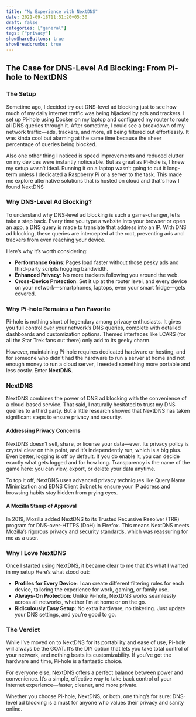 ```yaml
---
title: "My Experience with NextDNS"
date: 2021-09-18T11:51:20+05:30
draft: false
categories: ["general"]
tags: ["privacy"]
showShareButtons: true
showBreadcrumbs: true
---
```


## The Case for DNS-Level Ad Blocking: From Pi-hole to NextDNS

### The Setup

Sometime ago, I decided try out DNS-level ad blocking just to see how much of my daily internet traffic was being hijacked by ads and trackers. I set up Pi-hole using Docker on my laptop and configured my router to route all DNS queries through it. After sometime, I could see a breakdown of my network traffic—ads, trackers, and more, all being filtered out effortlessly. It was kinda cool but alarming at the same time because the sheer percentage of queries being blocked.

Also one other thing I noticed is speed improvements and reduced clutter on my devices were instantly noticeable. But as great as Pi-hole is, I knew my setup wasn’t ideal. Running it on a laptop wasn’t going to cut it long-term unless I dedicated a Raspberry Pi or a server to the task. This made me explore alternative solutions that is hosted on cloud and that's how I found NextDNS

### Why DNS-Level Ad Blocking?

To understand why DNS-level ad blocking is such a game-changer, let’s take a step back. Every time you type a website into your browser or open an app, a DNS query is made to translate that address into an IP. With DNS ad blocking, these queries are intercepted at the root, preventing ads and trackers from even reaching your device.

Here’s why it’s worth considering:

- **Performance Gains**: Pages load faster without those pesky ads and third-party scripts hogging bandwidth.
- **Enhanced Privacy**: No more trackers following you around the web.
- **Cross-Device Protection**: Set it up at the router level, and every device on your network—smartphones, laptops, even your smart fridge—gets covered.

### Why Pi-hole Remains a Fan Favorite

Pi-hole is nothing short of legendary among privacy enthusiasts. It gives you full control over your network’s DNS queries, complete with detailed dashboards and customization options. Themed interfaces like LCARS (for all the Star Trek fans out there) only add to its geeky charm. 

However, maintaining Pi-hole requires dedicated hardware or hosting, and for someone who didn't had the hardware to run a server at home and not enough money to run a cloud server, I needed something more portable and less costly. 
Enter **NextDNS**.

### NextDNS

NextDNS combines the power of DNS ad blocking with the convenience of a cloud-based service. That said, I naturally hesitated to trust my DNS queries to a third party. But a little research showed that NextDNS has taken significant steps to ensure privacy and security.

#### Addressing Privacy Concerns

NextDNS doesn’t sell, share, or license your data—ever. Its privacy policy is crystal clear on this point, and it’s independently run, which is a big plus. Even better, logging is off by default. If you do enable it, you can decide exactly what gets logged and for how long. Transparency is the name of the game here: you can view, export, or delete your data anytime.

To top it off, NextDNS uses advanced privacy techniques like Query Name Minimization and EDNS Client Subnet to ensure your IP address and browsing habits stay hidden from prying eyes.

#### A Mozilla Stamp of Approval

In 2019, Mozilla added NextDNS to its Trusted Recursive Resolver (TRR) program for DNS-over-HTTPS (DoH) in Firefox. This means NextDNS meets Mozilla’s rigorous privacy and security standards, which was reassuring for me as a user.

### Why I Love NextDNS

Once I started using NextDNS, it became clear to me that it's what I wanted in my setup Here’s what stood out:

- **Profiles for Every Device**: I can create different filtering rules for each device, tailoring the experience for work, gaming, or family use.
- **Always-On Protection**: Unlike Pi-hole, NextDNS works seamlessly across all networks, whether I’m at home or on the go.
- **Ridiculously Easy Setup**: No extra hardware, no tinkering. Just update your DNS settings, and you’re good to go.

### The Verdict

While I’ve moved on to NextDNS for its portability and ease of use, Pi-hole will always be the GOAT. It’s the DIY option that lets you take total control of your network, and nothing beats its customizability. If you’ve got the hardware and time, Pi-hole is a fantastic choice.

For everyone else, NextDNS offers a perfect balance between power and convenience. It’s a simple, effective way to take back control of your internet experience—faster, cleaner, and more private.

Whether you choose Pi-hole, NextDNS, or both, one thing’s for sure: DNS-level ad blocking is a must for anyone who values their privacy and sanity online.

